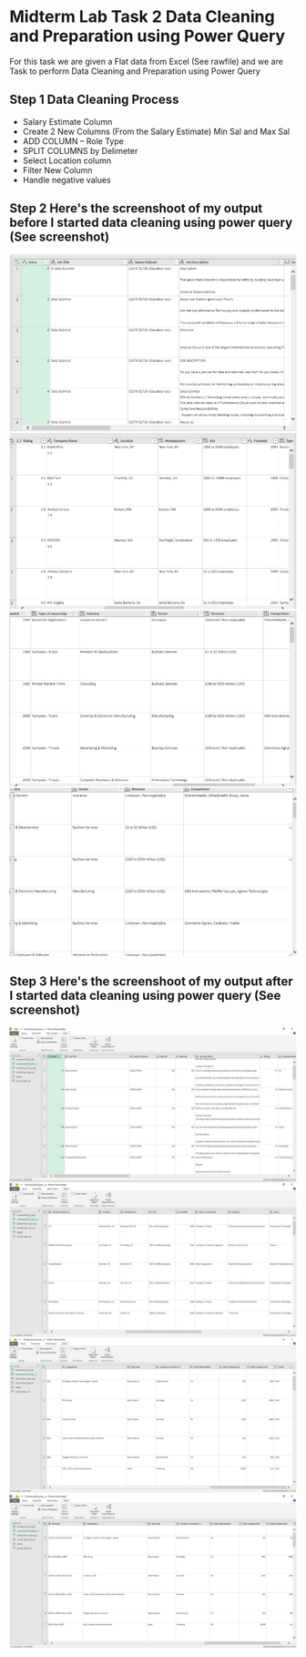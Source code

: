 # Midterm Lab Task 2 Data Cleaning and Preparation using Power Query
For this task we are given a Flat data from Excel (See rawfile) and we are Task to perform Data Cleaning and Preparation using Power Query
## Step 1 Data Cleaning Process
- Salary Estimate Column
- Create 2 New Columns (From the Salary Estimate) Min Sal and Max Sal
- ADD COLUMN – Role Type
- SPLIT COLUMNS by Delimeter
- Select Location column
- Filter New Column
- Handle negative values
## Step 2 Here's the screenshoot of my output before I started data cleaning using power query (See screenshot)
![Sample Output](images/unclean1.PNG)
![Sample Output](images/unclean2.PNG)
![Sample Output](images/unclean3.PNG)
![Sample Output](images/unclean4.PNG)
## Step 3 Here's the screenshoot of my output after I started data cleaning using power query (See screenshot)
![Sample Output](images/clean1.png)
![Sample Output](images/clean2.png)
![Sample Output](images/clean3.png)
![Sample Output](images/clean.png)
